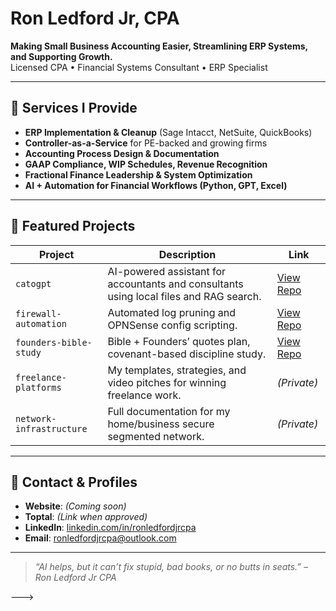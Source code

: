 # Ron Ledford Jr, CPA

**Making Small Business Accounting Easier, Streamlining ERP Systems, and Supporting Growth.**  
Licensed CPA • Financial Systems Consultant • ERP Specialist

---

## 🔧 Services I Provide

- **ERP Implementation & Cleanup** (Sage Intacct, NetSuite, QuickBooks)
- **Controller-as-a-Service** for PE-backed and growing firms
- **Accounting Process Design & Documentation**
- **GAAP Compliance, WIP Schedules, Revenue Recognition**
- **Fractional Finance Leadership & System Optimization**
- **AI + Automation for Financial Workflows (Python, GPT, Excel)**

---

## 📁 Featured Projects

| Project | Description | Link |
|--------|-------------|------|
| `catogpt` | AI-powered assistant for accountants and consultants using local files and RAG search. | [View Repo](https://github.com/ronledfordjrcpa/catogpt) |
| `firewall-automation` | Automated log pruning and OPNSense config scripting. | [View Repo](https://github.com/ronledfordjrcpa/firewall-automation) |
| `founders-bible-study` | Bible + Founders’ quotes plan, covenant-based discipline study. | [View Repo](https://github.com/ronledfordjrcpa/founders-bible-study) |
| `freelance-platforms` | My templates, strategies, and video pitches for winning freelance work. | *(Private)* |
| `network-infrastructure` | Full documentation for my home/business secure segmented network. | *(Private)* |

---

## 📇 Contact & Profiles

- **Website**: *(Coming soon)*  
- **Toptal**: *(Link when approved)*  
- **LinkedIn**: [linkedin.com/in/ronledfordjrcpa](https://linkedin.com/in/ronledfordjrcpa)  
- **Email**: [ronledfordjrcpa@outlook.com](mailto:ronledfordjrcpa@outlook.com)  

---

> *“AI helps, but it can’t fix stupid, bad books, or no butts in seats.” – Ron Ledford Jr CPA*


--->
